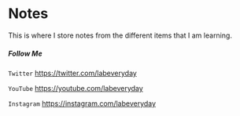 # Notes
This is where I store notes from the different items that I am learning. 

##### Follow Me
`Twitter`	https://twitter.com/labeveryday

`YouTube`	https://youtube.com/labeveryday

`Instagram`	https://instagram.com/labeveryday
